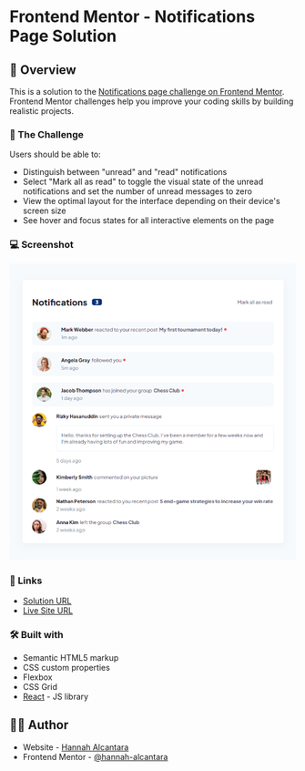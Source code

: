 # Frontend Mentor - Notifications Page Solution

## 📄 Overview

This is a solution to the [Notifications page challenge on Frontend Mentor](https://www.frontendmentor.io/challenges/notifications-page-DqK5QAmKbC). Frontend Mentor challenges help you improve your coding skills by building realistic projects.

### 🎯 The Challenge

Users should be able to:

- Distinguish between "unread" and "read" notifications
- Select "Mark all as read" to toggle the visual state of the unread notifications and set the number of unread messages to zero
- View the optimal layout for the interface depending on their device's screen size
- See hover and focus states for all interactive elements on the page

### 💻 Screenshot

![Desktop](/src/assets/notif-page-screenshot.PNG)

### 🔗 Links

- [Solution URL](https://github.com/hannah-alcantara/fm-notification-page)
- [Live Site URL](https://hannah-alcantara.github.io/fm-notification-page)

### 🛠️ Built with

- Semantic HTML5 markup
- CSS custom properties
- Flexbox
- CSS Grid
- [React](https://reactjs.org/) - JS library

## 👩‍💻 Author

- Website - [Hannah Alcantara](#)
- Frontend Mentor - [@hannah-alcantara](https://www.frontendmentor.io/profile/hannah-alcantara)
